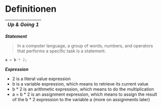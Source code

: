 # Definitionen

| _**Up & Going 1**_ |
|---|

_**Statement**_
> In a computer language, a group of words, numbers, and operators that performs a specific task is a statement.
```javascript
a = b * 2;
```

_**Expression**_
- 2 is a literal value expression
- b is a variable expression, which means to retrieve its current value
- b * 2 is an arithmetic expression, which means to do the multiplication
- a = b * 2 is an assignment expression, which means to assign the result of the b * 2 expression to the variable a (more on assignments later)
